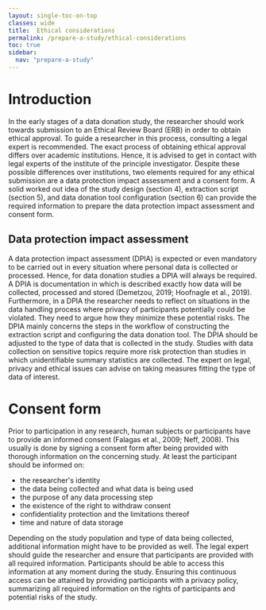 ```yaml
---
layout: single-toc-on-top
classes: wide
title:  Ethical considerations
permalink: /prepare-a-study/ethical-considerations
toc: true
sidebar:
  nav: "prepare-a-study"
---
```


# Introduction

In the early stages of a data donation study, the researcher should work towards submission to an Ethical Review Board (ERB) in order to obtain ethical approval. To guide a researcher in this process, consulting a legal expert is recommended. The exact process of obtaining ethical approval differs over academic institutions. Hence, it is advised to get in contact with legal experts of the institute of the principle investigator. Despite these possible differences over institutions, two elements required for any ethical submission are a data protection impact assessment and a consent form. A solid worked out idea of the study design (section 4), extraction script (section 5), and data donation tool configuration (section 6) can provide the required information to prepare the data protection impact assessment and consent form.

## Data protection impact assessment

A data protection impact assessment (DPIA) is expected or even mandatory to be carried out in every situation where personal data is collected or processed. Hence, for data donation studies a DPIA will always be required. A DPIA is documentation in which is described exactly how data will be collected, processed and stored (Demetzou, 2019; Hoofnagle et al., 2019). Furthermore, in a DPIA the researcher needs to reflect on situations in the data handling process where privacy of participants potentially could be violated. They need to argue how they minimize these potential risks. The DPIA mainly concerns the steps in the workflow of constructing the extraction script and configuring the data donation tool. The DPIA should be adjusted to the type of data that is collected in the study. Studies with data collection on sensitive topics require more risk protection than studies in which unidentifiable summary statistics are collected. The expert on legal, privacy and ethical issues can advise on taking measures fitting the type of data of interest.

# Consent form

Prior to participation in any research, human subjects or participants have to provide an informed consent (Falagas et al., 2009; Neff, 2008). This usually is done by signing a consent form after being provided with thorough information on the concerning study. At least the participant should be informed on:

- the researcher's identity
- the data being collected and what data is being used
- the purpose of any data processing step
- the existence of the right to withdraw consent
- confidentiality protection and the limitations thereof
- time and nature of data storage

Depending on the study population and type of data being collected, additional information might have to be provided as well. The legal expert should guide the researcher and ensure that participants are provided with all required information. Participants should be able to access this information at any moment during the study. Ensuring this continuous access can be attained by providing participants with a privacy policy, summarizing all required information on the rights of participants and potential risks of the study.

